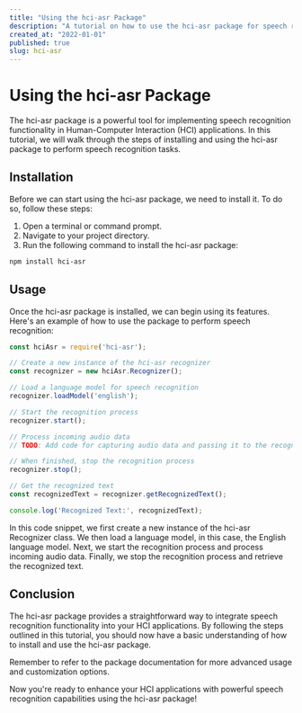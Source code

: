 ```yaml
---
title: "Using the hci-asr Package"
description: "A tutorial on how to use the hci-asr package for speech recognition in HCI applications."
created_at: "2022-01-01"
published: true
slug: hci-asr
---
```


# Using the hci-asr Package

The hci-asr package is a powerful tool for implementing speech recognition functionality in Human-Computer Interaction (HCI) applications. In this tutorial, we will walk through the steps of installing and using the hci-asr package to perform speech recognition tasks.

## Installation

Before we can start using the hci-asr package, we need to install it. To do so, follow these steps:

1. Open a terminal or command prompt.
2. Navigate to your project directory.
3. Run the following command to install the hci-asr package:

```bash
npm install hci-asr
```

## Usage

Once the hci-asr package is installed, we can begin using its features. Here's an example of how to use the package to perform speech recognition:

```javascript
const hciAsr = require('hci-asr');

// Create a new instance of the hci-asr recognizer
const recognizer = new hciAsr.Recognizer();

// Load a language model for speech recognition
recognizer.loadModel('english');

// Start the recognition process
recognizer.start();

// Process incoming audio data
// TODO: Add code for capturing audio data and passing it to the recognizer

// When finished, stop the recognition process
recognizer.stop();

// Get the recognized text
const recognizedText = recognizer.getRecognizedText();

console.log('Recognized Text:', recognizedText);
```

In this code snippet, we first create a new instance of the hci-asr Recognizer class. We then load a language model, in this case, the English language model. Next, we start the recognition process and process incoming audio data. Finally, we stop the recognition process and retrieve the recognized text.

## Conclusion

The hci-asr package provides a straightforward way to integrate speech recognition functionality into your HCI applications. By following the steps outlined in this tutorial, you should now have a basic understanding of how to install and use the hci-asr package.

Remember to refer to the package documentation for more advanced usage and customization options.

Now you're ready to enhance your HCI applications with powerful speech recognition capabilities using the hci-asr package!